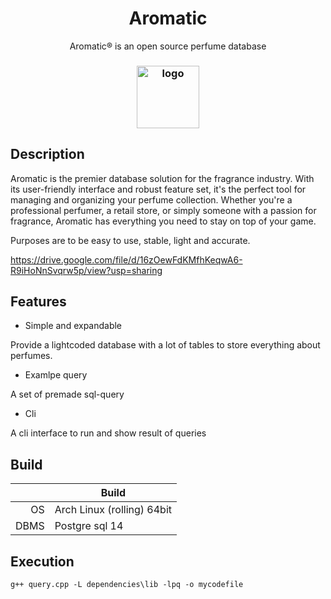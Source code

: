 <h1 align="center">Aromatic</h1>
<p align="center"> Aromatic® is an open source perfume database</p>
<h3 align="center"><img src="https://i.imgur.com/7XeAvxJ.jpeg" alt="logo" height="100px"></h3>


## Description

Aromatic is the premier database solution for the fragrance industry. With its user-friendly interface and robust feature set, it's the perfect tool for managing and organizing your perfume collection. Whether you're a professional perfumer, a retail store, or simply someone with a passion for fragrance, Aromatic has everything you need to stay on top of your game.

Purposes are to be easy to use, stable, light and accurate.


https://drive.google.com/file/d/16zOewFdKMfhKeqwA6-R9iHoNnSvqrw5p/view?usp=sharing

## Features

* Simple and expandable

Provide a lightcoded database with a lot of tables to store everything about perfumes.

* Examlpe query

A set of premade sql-query 

* Cli

A cli interface to run and show result of queries

## Build

|              | Build                |
|-------------:|----------------------|
| OS           | Arch Linux (rolling) 64bit  |
| DBMS         | Postgre sql 14        |

## Execution
```console
g++ query.cpp -L dependencies\lib -lpq -o mycodefile
```
